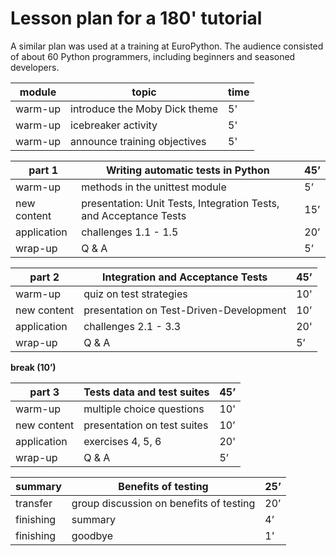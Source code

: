 # Lesson plan for a 180' tutorial
A similar plan was used at a training at EuroPython. The audience consisted of about 60 Python programmers, including beginners and seasoned developers.

| module | topic | time |
|--------|-------|------|
| warm-up | introduce the Moby Dick theme | 5' |
| warm-up | icebreaker activity | 5' |
| warm-up | announce training objectives | 5' |

| part 1  | Writing automatic tests in Python | 45’ |
|---------|-----------------------------------|-----|
| warm-up | methods in the unittest module | 5’ |
| new content | presentation: Unit Tests, Integration Tests, and Acceptance Tests | 15’ |
| application | challenges 1.1 - 1.5 | 20’ |
| wrap-up | Q & A | 5’ |

| part 2  | Integration and Acceptance Tests | 45’ |
|---------|-----------------------------------|-----|
| warm-up | quiz on test strategies | 10' |
| new content | presentation on Test-Driven-Development | 10’ |
| application | challenges 2.1 - 3.3 | 20' |
| wrap-up | Q & A | 5’ |

**break (10’)**

| part 3  | Tests data and test suites | 45’ |
|---------|-----------------------------------|-----|
| warm-up | multiple choice questions | 10' |
| new content | presentation on test suites | 10’ |
| application | exercises 4, 5, 6 | 20' |
| wrap-up | Q & A | 5’ |

| summary  | Benefits of testing | 25’ |
|---------|-----------------------------------|-----|
| transfer | group discussion on benefits of testing | 20’ |
| finishing | summary | 4’ |
| finishing | goodbye | 1' |

